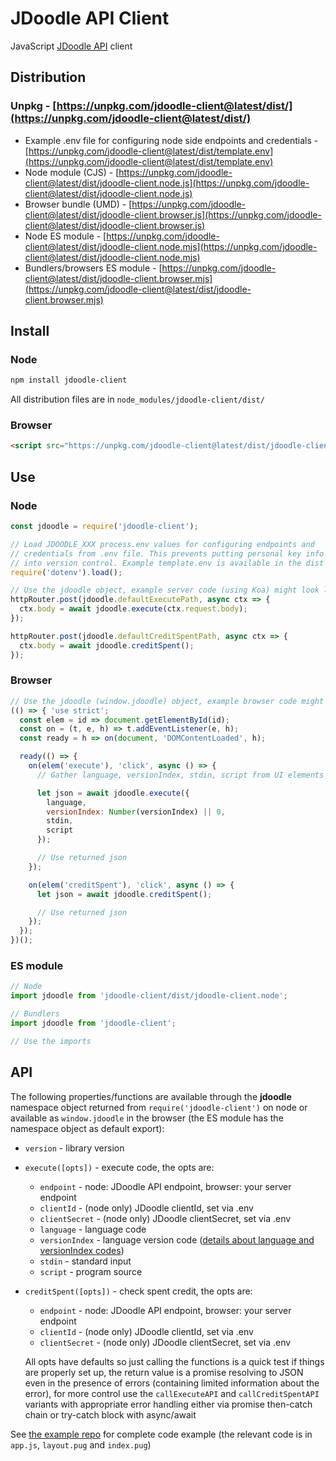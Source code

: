 # JDoodle API Client

JavaScript [JDoodle API](https://www.jdoodle.com/compiler-api/docs) client

## Distribution

### Unpkg - [https://unpkg.com/jdoodle-client@latest/dist/](https://unpkg.com/jdoodle-client@latest/dist/)

- Example .env file for configuring node side endpoints and credentials - [https://unpkg.com/jdoodle-client@latest/dist/template.env](https://unpkg.com/jdoodle-client@latest/dist/template.env)
- Node module (CJS) - [https://unpkg.com/jdoodle-client@latest/dist/jdoodle-client.node.js](https://unpkg.com/jdoodle-client@latest/dist/jdoodle-client.node.js)
- Browser bundle (UMD) - [https://unpkg.com/jdoodle-client@latest/dist/jdoodle-client.browser.js](https://unpkg.com/jdoodle-client@latest/dist/jdoodle-client.browser.js)
- Node ES module - [https://unpkg.com/jdoodle-client@latest/dist/jdoodle-client.node.mjs](https://unpkg.com/jdoodle-client@latest/dist/jdoodle-client.node.mjs)
- Bundlers/browsers ES module - [https://unpkg.com/jdoodle-client@latest/dist/jdoodle-client.browser.mjs](https://unpkg.com/jdoodle-client@latest/dist/jdoodle-client.browser.mjs)

## Install

### Node

```bash
npm install jdoodle-client
```

All distribution files are in `node_modules/jdoodle-client/dist/`

### Browser

```html
<script src="https://unpkg.com/jdoodle-client@latest/dist/jdoodle-client.browser.js"></script>
```

## Use

### Node

```javascript
const jdoodle = require('jdoodle-client');

// Load JDOODLE_XXX process.env values for configuring endpoints and
// credentials from .env file. This prevents putting personal key info
// into version control. Example template.env is available in the dist folder
require('dotenv').load();

// Use the jdoodle object, example server code (using Koa) might look like that:
httpRouter.post(jdoodle.defaultExecutePath, async ctx => {
  ctx.body = await jdoodle.execute(ctx.request.body);
});

httpRouter.post(jdoodle.defaultCreditSpentPath, async ctx => {
  ctx.body = await jdoodle.creditSpent();
});
```

### Browser

```javascript
// Use the jdoodle (window.jdoodle) object, example browser code might look like that:
(() => { 'use strict';
  const elem = id => document.getElementById(id);
  const on = (t, e, h) => t.addEventListener(e, h);
  const ready = h => on(document, 'DOMContentLoaded', h);

  ready(() => {
    on(elem('execute'), 'click', async () => {
      // Gather language, versionIndex, stdin, script from UI elements

      let json = await jdoodle.execute({
        language,
        versionIndex: Number(versionIndex) || 0,
        stdin,
        script
      });

      // Use returned json
    });

    on(elem('creditSpent'), 'click', async () => {
      let json = await jdoodle.creditSpent();

      // Use returned json
    });
  });
})();
```

### ES module

```javascript
// Node
import jdoodle from 'jdoodle-client/dist/jdoodle-client.node';

// Bundlers
import jdoodle from 'jdoodle-client';

// Use the imports
```

## API

The following properties/functions are available through the **jdoodle** namespace object returned from `require('jdoodle-client')` on node or available as `window.jdoodle` in the browser (the ES module has the namespace object as default export):

- `version` - library version
- `execute([opts])` - execute code, the opts are:
    - `endpoint` - node: JDoodle API endpoint, browser: your server endpoint
    - `clientId` - (node only) JDoodle clientId, set via .env
    - `clientSecret` - (node only) JDoodle clientSecret, set via .env
    - `language` - language code
    - `versionIndex` - language version code ([details about language and versionIndex codes](https://www.jdoodle.com/compiler-api/docs))
    - `stdin` - standard input
    - `script` - program source
- `creditSpent([opts])` - check spent credit, the opts are:
    - `endpoint` - node: JDoodle API endpoint, browser: your server endpoint
    - `clientId` - (node only) JDoodle clientId, set via .env
    - `clientSecret` - (node only) JDoodle clientSecret, set via .env

    All opts have defaults so just calling the functions is a quick test if things are properly set up, the return value is a promise resolving to JSON even in the presence of errors (containing limited information about the error), for more control use the `callExecuteAPI` and `callCreditSpentAPI` variants with appropriate error handling either via promise then-catch chain or try-catch block with async/await

See [the example repo](https://github.com/rpeev/jdoodle-client-example) for complete code example (the relevant code is in `app.js`, `layout.pug` and `index.pug`)
